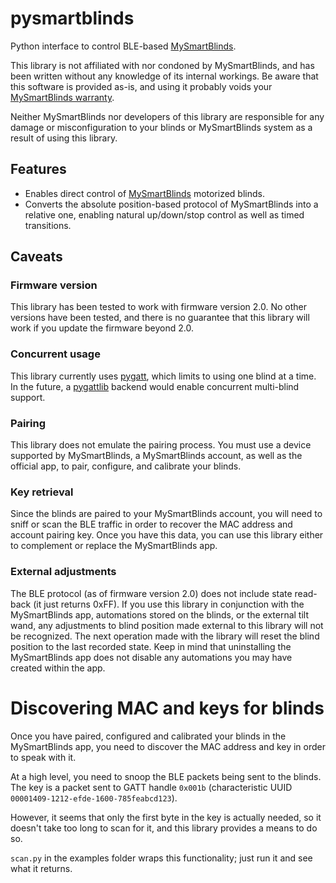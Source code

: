 # pysmartblinds
Python interface to control BLE-based
[MySmartBlinds](https://www.mysmartblinds.com/).

This library is not affiliated with nor condoned by MySmartBlinds, and has been
written without any knowledge of its internal workings. Be aware that this
software is provided as-is, and using it probably voids your [MySmartBlinds
warranty](https://www.mysmartblinds.com/pages/warranty).

Neither MySmartBlinds nor developers of this library are responsible for any
damage or misconfiguration to your blinds or MySmartBlinds system as a result
of using this library.


## Features
 * Enables direct control of [MySmartBlinds](https://www.mysmartblinds.com/)
   motorized blinds.
 * Converts the absolute position-based protocol of MySmartBlinds into a
   relative one, enabling natural up/down/stop control as well as timed
   transitions.


## Caveats

### Firmware version
This library has been tested to work with firmware version 2.0. No other
versions have been tested, and there is no guarantee that this library will work
if you update the firmware beyond 2.0.

### Concurrent usage
This library currently uses [pygatt](https://pypi.org/project/pygatt/), which
limits to using one blind at a time. In the future, a
[pygattlib](https://pypi.org/project/pygattlib/) backend would enable concurrent
multi-blind support.

### Pairing
This library does not emulate the pairing process. You must use a device
supported by MySmartBlinds, a MySmartBlinds account, as well as the official
app, to pair, configure, and calibrate your blinds.

### Key retrieval
Since the blinds are paired to your MySmartBlinds account, you will need to
sniff or scan the BLE traffic in order to recover the MAC address and account
pairing key. Once you have this data, you can use this library either to
complement or replace the MySmartBlinds app.

### External adjustments
The BLE protocol (as of firmware version 2.0) does not include state read-back
(it just returns 0xFF). If you use this library in conjunction with the
MySmartBlinds app, automations stored on the blinds, or the external tilt wand,
any adjustments to blind position made external to this library will not be
recognized. The next operation made with the library will reset the blind
position to the last recorded state. Keep in mind that uninstalling the
MySmartBlinds app does not disable any automations you may have created within
the app.


# Discovering MAC and keys for blinds
Once you have paired, configured and calibrated your blinds in the MySmartBlinds
app, you need to discover the MAC address and key in order to speak with it.

At a high level, you need to snoop the BLE packets being sent to the blinds. The
key is a packet sent to GATT handle `0x001b` (characteristic UUID
`00001409-1212-efde-1600-785feabcd123`).

However, it seems that only the first byte in the key is actually needed, so it
doesn't take too long to scan for it, and this library provides a means to do
so.

`scan.py` in the examples folder wraps this functionality; just run it and see
what it returns.
